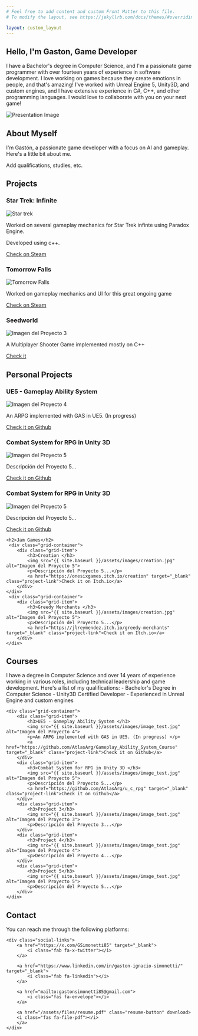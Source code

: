 ```yaml
---
# Feel free to add content and custom Front Matter to this file.
# To modify the layout, see https://jekyllrb.com/docs/themes/#overriding-theme-defaults

layout: custom_layout
---
```


<!-- Sections -->
<div class="home-container" id="home">
    <div class="home-description">
        <h2>Hello, I'm Gaston, Game Developer</h2>
		  <p>
			I have a Bachelor's degree in Computer Science, and I'm a passionate game programmer with over fourteen years of experience in software development.  
			I love working on games because they create emotions in people, and that's amazing!  
			I've worked with Unreal Engine 5, Unity3D, and custom engines, and I have extensive experience in C#, C++, and other programming languages.  
			I would love to collaborate with you on your next game!
		</p>
    </div>
	<div class="home-image">
        <img src="{{ site.baseurl }}/assets/images/image_test.jpg" alt="Presentation Image">
    </div>
</div>

<section class="section-container" id="about">
    <h2>About Myself</h2>
    <p>I'm Gastón, a passionate game developer with a focus on AI and gameplay. Here's a little bit about me.</p>
	<p>Add qualifications, studies, etc.</p>
</section>


<section class="section-container" id="projects">
    <h2>Projects</h2>
	 <div class="grid-container">
        <div class="grid-item">
			<h3>Star Trek: Infinite </h3>
            <img src="{{ site.baseurl }}/assets/images/startrek.jpg" alt="Star trek">
            <p>Worked on several gameplay mechanics for Star Trek infinte using Paradox Engine. </p>
			<p>Developed using c++. </p>
			<a href="https://store.steampowered.com/app/1622900/Star_Trek_Infinite/" target="_blank" class="project-link">Check on Steam</a>
        </div>
        <div class="grid-item">
			<h3>Tomorrow Falls </h3>
            <img src="{{ site.baseurl }}/assets/images/tomorrowfalls.jpg" alt="Tomorrow Falls">
		    <p>Worked on gameplay mechanics and UI for this great ongoing game</p>
			<a href="https://store.steampowered.com/app/2023130/Tomorrow_Falls/" target="_blank" class="project-link">Check on Steam</a>
        </div>
        <div class="grid-item">
			<h3>Seedworld</h3>
            <img src="{{ site.baseurl }}/assets/images/seedworld.jpg" alt="Imagen del Proyecto 3">
            <p>A Multiplayer Shooter Game implemented mostly on C++ </p>
			<a href="https://seedworld.io/" target="_blank" class="project-link">Check it</a>
        </div>
    </div>
	 <h2>Personal Projects</h2>
	 <div class="grid-container">
        <div class="grid-item">
            <h3>UE5 - Gameplay Ability System </h3>
            <img src="{{ site.baseurl }}/assets/images/image_test.jpg" alt="Imagen del Proyecto 4">
            <p>An ARPG implemented with GAS in UE5. (In progress) </p>
			<a href="https://github.com/AtlasArg/Gameplay_Ability_System_Course" target="_blank" class="project-link">Check it on Github</a>
        </div>
        <div class="grid-item">
            <h3>Combat System for RPG in Unity 3D </h3>
            <img src="{{ site.baseurl }}/assets/images/image_test.jpg" alt="Imagen del Proyecto 5">
            <p>Descripción del Proyecto 5...</p>
			<a href="https://github.com/AtlasArg/u_c_rpg" target="_blank" class="project-link">Check it on Github</a>
        </div>
		<div class="grid-item">
            <h3>Combat System for RPG in Unity 3D </h3>
            <img src="{{ site.baseurl }}/assets/images/image_test.jpg" alt="Imagen del Proyecto 5">
            <p>Descripción del Proyecto 5...</p>
			<a href="https://github.com/AtlasArg/u_c_rpg" target="_blank" class="project-link">Check it on Github</a>
        </div>
    </div>
	
	<h2>Jam Games</h2>
	 <div class="grid-container">
		<div class="grid-item">
            <h3>Creation </h3>
            <img src="{{ site.baseurl }}/assets/images/creation.jpg" alt="Imagen del Proyecto 5">
            <p>Descripción del Proyecto 5...</p>
			<a href="https://onesixgames.itch.io/creation" target="_blank" class="project-link">Check it on Itch.io</a>
        </div>
    </div>
	 <div class="grid-container">
		<div class="grid-item">
            <h3>Greedy Merchants </h3>
            <img src="{{ site.baseurl }}/assets/images/creation.jpg" alt="Imagen del Proyecto 5">
            <p>Descripción del Proyecto 5...</p>
			<a href="https://jlreymendez.itch.io/greedy-merchants" target="_blank" class="project-link">Check it on Itch.io</a>
        </div>
    </div>
	
	
</section>

<section class="section-container" id="courses">
    <h2>Courses</h2>
    <p>I have a degree in Computer Science and over 14 years of experience working in various roles, including technical leadership and game development. Here's a list of my qualifications:
		- Bachelor's Degree in Computer Science
		- Unity3D Certified Developer
		- Experienced in Unreal Engine and custom engines</p>
		
	<div class="grid-container">
        <div class="grid-item">
            <h3>UE5 - Gameplay Ability System </h3>
            <img src="{{ site.baseurl }}/assets/images/image_test.jpg" alt="Imagen del Proyecto 4">
            <p>An ARPG implemented with GAS in UE5. (In progress) </p>
			<a href="https://github.com/AtlasArg/Gameplay_Ability_System_Course" target="_blank" class="project-link">Check it on Github</a>
        </div>
        <div class="grid-item">
            <h3>Combat System for RPG in Unity 3D </h3>
            <img src="{{ site.baseurl }}/assets/images/image_test.jpg" alt="Imagen del Proyecto 5">
            <p>Descripción del Proyecto 5...</p>
			<a href="https://github.com/AtlasArg/u_c_rpg" target="_blank" class="project-link">Check it on Github</a>
        </div>
        <div class="grid-item">
            <h3>Project 3</h3>
            <img src="{{ site.baseurl }}/assets/images/image_test.jpg" alt="Imagen del Proyecto 3">
            <p>Descripción del Proyecto 3...</p>
        </div>
        <div class="grid-item">
            <h3>Project 4</h3>
            <img src="{{ site.baseurl }}/assets/images/image_test.jpg" alt="Imagen del Proyecto 4">
            <p>Descripción del Proyecto 4...</p>
        </div>
        <div class="grid-item">
            <h3>Project 5</h3>
            <img src="{{ site.baseurl }}/assets/images/image_test.jpg" alt="Imagen del Proyecto 5">
            <p>Descripción del Proyecto 5...</p>
        </div>
    </div>
</section>

<section class="section-container" id="contact">
    <h2>Contact</h2>
    <p>You can reach me through the following platforms:</p>
    
    <div class="social-links">
        <a href="https://x.com/GSimonetti85" target="_blank">
            <i class="fab fa-x-twitter"></i> 
        </a>
        
        <a href="https://www.linkedin.com/in/gaston-ignacio-simonetti/" target="_blank">
            <i class="fab fa-linkedin"></i>
        </a>

        <a href="mailto:gastonsimonetti85@gmail.com">
            <i class="fas fa-envelope"></i>
        </a>
		
		<a href="/assets/files/resume.pdf" class="resume-button" download>
        <i class="fas fa-file-pdf"></i> 
		</a>
    </div>
</section>
